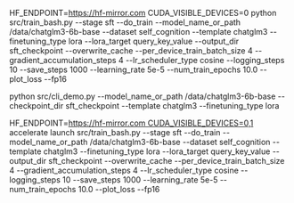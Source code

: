 

HF_ENDPOINT=https://hf-mirror.com CUDA_VISIBLE_DEVICES=0 python src/train_bash.py --stage sft     --do_train     --model_name_or_path /data/chatglm3-6b-base  --dataset self_cognition  --template chatglm3     --finetuning_type lora     --lora_target query_key_value   --output_dir sft_checkpoint --overwrite_cache --per_device_train_batch_size 4  --gradient_accumulation_steps 4     --lr_scheduler_type cosine     --logging_steps 10     --save_steps 1000     --learning_rate 5e-5     --num_train_epochs 10.0     --plot_loss     --fp16


python src/cli_demo.py     --model_name_or_path /data/chatglm3-6b-base   --checkpoint_dir sft_checkpoint     --template chatglm3     --finetuning_type lora


HF_ENDPOINT=https://hf-mirror.com CUDA_VISIBLE_DEVICES=0,1 accelerate launch src/train_bash.py --stage sft --do_train --model_name_or_path /data/chatglm3-6b-base --dataset self_cognition --template chatglm3 --finetuning_type lora --lora_target query_key_value --output_dir sft_checkpoint --overwrite_cache --per_device_train_batch_size 4 --gradient_accumulation_steps 4 --lr_scheduler_type cosine --logging_steps 10 --save_steps 1000 --learning_rate 5e-5 --num_train_epochs 10.0 --plot_loss --fp16
